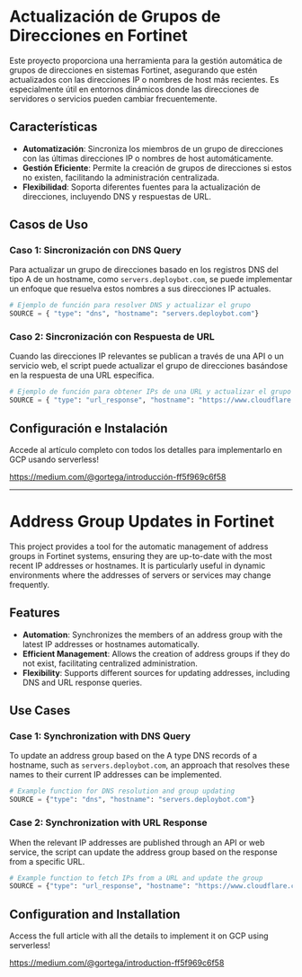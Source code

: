 # Actualización de Grupos de Direcciones en Fortinet

Este proyecto proporciona una herramienta para la gestión automática de grupos de direcciones en sistemas Fortinet, asegurando que estén actualizados con las direcciones IP o nombres de host más recientes. Es especialmente útil en entornos dinámicos donde las direcciones de servidores o servicios pueden cambiar frecuentemente.

## Características

- **Automatización**: Sincroniza los miembros de un grupo de direcciones con las últimas direcciones IP o nombres de host automáticamente.
- **Gestión Eficiente**: Permite la creación de grupos de direcciones si estos no existen, facilitando la administración centralizada.
- **Flexibilidad**: Soporta diferentes fuentes para la actualización de direcciones, incluyendo DNS y respuestas de URL.

## Casos de Uso

### Caso 1: Sincronización con DNS Query

Para actualizar un grupo de direcciones basado en los registros DNS del tipo A de un hostname, como `servers.deploybot.com`, se puede implementar un enfoque que resuelva estos nombres a sus direcciones IP actuales.

```python
# Ejemplo de función para resolver DNS y actualizar el grupo
SOURCE = { "type": "dns", "hostname": "servers.deploybot.com"}
```

### Caso 2: Sincronización con Respuesta de URL

Cuando las direcciones IP relevantes se publican a través de una API o un servicio web, el script puede actualizar el grupo de direcciones basándose en la respuesta de una URL específica.

```python
# Ejemplo de función para obtener IPs de una URL y actualizar el grupo
SOURCE = { "type": "url_response", "hostname": "https://www.cloudflare.com/ips-v4/#"}
```

## Configuración e Instalación
Accede al artículo completo con todos los detalles para implementarlo en GCP usando serverless!

https://medium.com/@gortega/introducción-ff5f969c6f58

---


# Address Group Updates in Fortinet
This project provides a tool for the automatic management of address groups in Fortinet systems, ensuring they are up-to-date with the most recent IP addresses or hostnames. It is particularly useful in dynamic environments where the addresses of servers or services may change frequently.

## Features
- **Automation**: Synchronizes the members of an address group with the latest IP addresses or hostnames automatically.
- **Efficient Management**: Allows the creation of address groups if they do not exist, facilitating centralized administration.
- **Flexibility**: Supports different sources for updating addresses, including 
DNS and URL response queries.

## Use Cases
### Case 1: Synchronization with DNS Query
To update an address group based on the A type DNS records of a hostname, such as `servers.deploybot.com`, an approach that resolves these names to their current IP addresses can be implemented.

```python
# Example function for DNS resolution and group updating
SOURCE = {"type": "dns", "hostname": "servers.deploybot.com"}
```

### Case 2: Synchronization with URL Response
When the relevant IP addresses are published through an API or web service, the script can update the address group based on the response from a specific URL.

```python
# Example function to fetch IPs from a URL and update the group
SOURCE = {"type": "url_response", "hostname": "https://www.cloudflare.com/ips-v4/#"}
```

## Configuration and Installation
Access the full article with all the details to implement it on GCP using serverless!

https://medium.com/@gortega/introduction-ff5f969c6f58